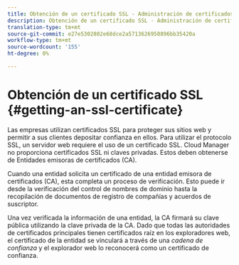 ```yaml
---
title: Obtención de un certificado SSL - Administración de certificados SSL
description: Obtención de un certificado SSL - Administración de certificados SSL
translation-type: tm+mt
source-git-commit: e27e5302802e68dce2a5713626950896bb35420a
workflow-type: tm+mt
source-wordcount: '155'
ht-degree: 0%

---
```



# Obtención de un certificado SSL {#getting-an-ssl-certificate}

Las empresas utilizan certificados SSL para proteger sus sitios web y permitir a sus clientes depositar confianza en ellos. Para utilizar el protocolo SSL, un servidor web requiere el uso de un certificado SSL. Cloud Manager no proporciona certificados SSL ni claves privadas. Estos deben obtenerse de Entidades emisoras de certificados (CA).

Cuando una entidad solicita un certificado de una entidad emisora de certificados (CA), esta completa un proceso de verificación. Esto puede ir desde la verificación del control de nombres de dominio hasta la recopilación de documentos de registro de compañías y acuerdos de suscriptor.

Una vez verificada la información de una entidad, la CA firmará su clave pública utilizando la clave privada de la CA. Dado que todas las autoridades de certificados principales tienen certificados raíz en los exploradores web, el certificado de la entidad se vinculará a través de una *cadena de confianza* y el explorador web lo reconocerá como un certificado de confianza.


